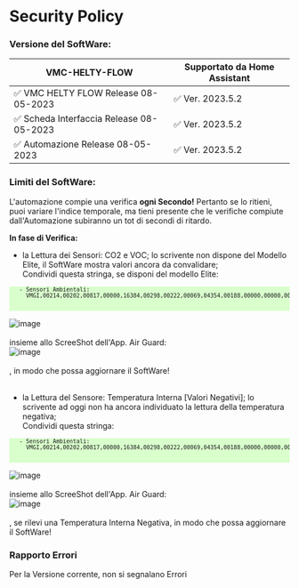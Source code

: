 # Security Policy

### Versione del SoftWare:

|          VMC-HELTY-FLOW                  | Supportato da Home Assistant            |
| ---------------------------------------- | ----------------------------------------|
|  :white_check_mark: VMC HELTY FLOW Release 08-05-2023     | :white_check_mark:   Ver. 2023.5.2 |
|  :white_check_mark: Scheda Interfaccia Release 08-05-2023 | :white_check_mark:   Ver. 2023.5.2 |
|  :white_check_mark: Automazione Release 08-05-2023        | :white_check_mark:   Ver. 2023.5.2 |


### Limiti del SoftWare:<br>
L'automazione compie una verifica <strong>ogni Secondo!</strong> Pertanto se lo ritieni, puoi variare l'indice temporale, ma tieni presente che le verifiche compiute dall'Automazione subiranno un tot di secondi di ritardo.<br>

<strong>In fase di Verifica:</strong><br>
 - la Lettura dei Sensori: CO2 e VOC; lo scrivente non dispone del Modello Elite, il SoftWare mostra valori ancora da convalidare;<br>
    Condividi questa stringa, se disponi del modello Elite:<br>
  <pre style="font-size:10px; background-color: #d9ffcc;">
   - Sensori Ambientali:
     VMGI,00214,00202,00817,00000,16384,00298,00222,00069,04354,00188,00000,00000,00000,00000,00000 <br>
  </pre>
![image](https://user-images.githubusercontent.com/102819027/235301291-e2686ed5-362a-4676-96a1-16fb3c2cda05.png) <br>
<br> insieme allo ScreeShot dell'App. Air Guard: <br>
![image](https://user-images.githubusercontent.com/102819027/235301716-b4a5b6c8-fbbe-4552-a0d1-566aeedba01b.png)<br>
<br>, in modo che possa aggiornare il SoftWare!
<br><br>
 - la Lettura del Sensore: Temperatura Interna [Valori Negativi]; lo scrivente ad oggi non ha ancora individuato la lettura della temperatura negativa;<br>
   Condividi questa stringa:<br>
  <pre style="font-size:10px; background-color: #d9ffcc;">
   - Sensori Ambientali:
     VMGI,00214,00202,00817,00000,16384,00298,00222,00069,04354,00188,00000,00000,00000,00000,00000 <br>
  </pre>
![image](https://user-images.githubusercontent.com/102819027/235301291-e2686ed5-362a-4676-96a1-16fb3c2cda05.png) <br>
<br> insieme allo ScreeShot dell'App. Air Guard: <br>
![image](https://user-images.githubusercontent.com/102819027/235301928-6ac73fa0-fe02-48b4-80ff-6193cb9a8191.png)<br>
<br>, se rilevi una Temperatura Interna Negativa, in modo che possa aggiornare il SoftWare!

### Rapporto Errori
Per la Versione corrente, non si segnalano Errori<br>
